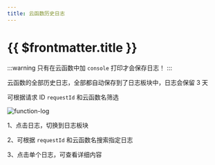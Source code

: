 ```yaml
---
title: 云函数历史日志
---
```


# {{ $frontmatter.title }}

:::warning
只有在云函数中加 `console` 打印才会保存日志！
:::

云函数的全部历史日志，全部都自动保存到了日志板块中，日志会保留 3 天

可根据请求 ID `requestId` 和云函数名筛选

![function-log](/doc-images/function-log.png)

1、点击日志，切换到日志板块

2、可根据 `requestId` 和云函数名搜索指定日志

3、点击单个日志，可查看详细内容
